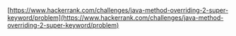 [https://www.hackerrank.com/challenges/java-method-overriding-2-super-keyword/problem](https://www.hackerrank.com/challenges/java-method-overriding-2-super-keyword/problem)